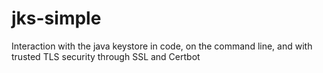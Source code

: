 # jks-simple
Interaction with the java keystore in code, on the command line, and with trusted TLS security through SSL and Certbot
